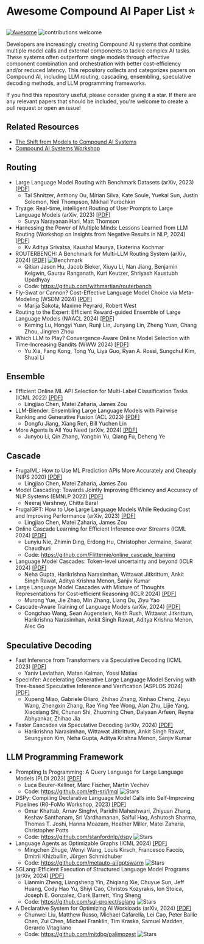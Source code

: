 # Awesome Compound AI Paper List ⭐️
[![Awesome](https://awesome.re/badge.svg)](https://awesome.re) ![contributions welcome](https://img.shields.io/badge/contributions-welcome-brightgreen.svg?style=flat)

Developers are increasingly creating Compound AI systems that combine multiple model calls and external components to tackle complex AI tasks. These systems often outperform single models through effective component combination and orchestration with better cost-efficiency and/or reduced latency. This repository collects and categorizes papers on Compound AI, including LLM routing, cascading, ensembling, speculative decoding methods, and LLM programming frameworks.

If you find this repository useful, please consider giving it a star. If there are any relevant papers that should be included, you're welcome to create a pull request or open an issue!

## Related Resources
- [The Shift from Models to Compound AI Systems](https://bair.berkeley.edu/blog/2024/02/18/compound-ai-systems/)
- [Compound AI Systems Workshop](https://sites.google.com/view/compound-ai-systems-workshop/)


## Routing
- Large Language Model Routing with Benchmark Datasets (arXiv, 2023) [[PDF]](https://arxiv.org/pdf/2309.15789) 
  - Tal Shnitzer, Anthony Ou, Mírian Silva, Kate Soule, Yuekai Sun, Justin Solomon, Neil Thompson, Mikhail Yurochkin
- Tryage: Real-time, intelligent Routing of User Prompts to Large Language Models (arXiv, 2023) [[PDF]](https://arxiv.org/pdf/2308.11601)
  - Surya Narayanan Hari, Matt Thomson
- Harnessing the Power of Multiple Minds: Lessons Learned from LLM Routing (Workshop on Insights from Negative Results in NLP, 2024) [[PDF]](https://aclanthology.org/2024.insights-1.15.pdf)
  - Kv Aditya Srivatsa, Kaushal Maurya, Ekaterina Kochmar
- ROUTERBENCH: A Benchmark for Multi-LLM Routing System (arXiv, 2024) [[PDF]](https://arxiv.org/pdf/2403.12031) ![Benchmark](https://img.shields.io/badge/benchmark-blue)
  - Qitian Jason Hu, Jacob Bieker, Xiuyu Li, Nan Jiang, Benjamin Keigwin, Gaurav Ranganath, Kurt Keutzer, Shriyash Kaustubh Upadhyay
  - Code: https://github.com/withmartian/routerbench
- Fly-Swat or Cannon? Cost-Effective Language Model Choice via Meta-Modeling (WSDM 2024) [[PDF]](https://arxiv.org/pdf/2308.06077) 
  - Marija Šakota, Maxime Peyrard, Robert West 
- Routing to the Expert: Efficient Reward-guided Ensemble of Large Language Models (NAACL 2024) [[PDF]](https://aclanthology.org/2024.naacl-long.109.pdf)
  - Keming Lu, Hongyi Yuan, Runji Lin, Junyang Lin, Zheng Yuan, Chang Zhou, Jingren Zhou
- Which LLM to Play? Convergence-Aware Online Model Selection with Time-Increasing Bandits (WWW 2024) [[PDF]](https://arxiv.org/pdf/2403.07213) 
  - Yu Xia, Fang Kong, Tong Yu, Liya Guo, Ryan A. Rossi, Sungchul Kim, Shuai Li

## Ensemble
- Efficient Online ML API Selection for Multi-Label Classification Tasks (ICML 2022) [[PDF]](https://arxiv.org/pdf/2102.09127)
  - Lingjiao Chen, Matei Zaharia, James Zou
- LLM-Blender: Ensembling Large Language Models with Pairwise Ranking and Generative Fusion (ACL 2023) [[PDF]](https://arxiv.org/pdf/2306.02561)
  - Dongfu Jiang, Xiang Ren, Bill Yuchen Lin
- More Agents Is All You Need (arXiv, 2024) [[PDF]](https://arxiv.org/pdf/2402.05120)
  - Junyou Li, Qin Zhang, Yangbin Yu, Qiang Fu, Deheng Ye

## Cascade
- FrugalML: How to Use ML Prediction APIs More Accurately and Cheaply (NIPS 2020) [[PDF]](https://arxiv.org/pdf/2006.07512)
  - Lingjiao Chen, Matei Zaharia, James Zou
- Model Cascading: Towards Jointly Improving Efficiency and Accuracy of NLP Systems (EMNLP 2022) [[PDF]](https://arxiv.org/pdf/2210.05528)
  - Neeraj Varshney, Chitta Baral
- FrugalGPT: How to Use Large Language Models While Reducing Cost and Improving Performance (arXiv, 2023) [[PDF]](https://arxiv.org/pdf/2305.05176)
  - Lingjiao Chen, Matei Zaharia, James Zou
- Online Cascade Learning for Efficient Inference over Streams (ICML 2024) [[PDF]](https://arxiv.org/pdf/2402.04513) 
  - Lunyiu Nie, Zhimin Ding, Erdong Hu, Christopher Jermaine, Swarat Chaudhuri
  - Code: https://github.com/Flitternie/online_cascade_learning
- Language Model Cascades: Token-level uncertainty and beyond (ICLR 2024) [[PDF]](https://arxiv.org/pdf/2404.10136)
  - Neha Gupta, Harikrishna Narasimhan, Wittawat Jitkrittum, Ankit Singh Rawat, Aditya Krishna Menon, Sanjiv Kumar
- Large Language Model Cascades with Mixture of Thoughts Representations for Cost-efficient Reasoning (ICLR 2024) [[PDF]](https://arxiv.org/pdf/2310.03094)
  - Murong Yue, Jie Zhao, Min Zhang, Liang Du, Ziyu Yao
- Cascade-Aware Training of Language Models (arXiv, 2024) [[PDF]](https://arxiv.org/pdf/2406.00060)
  - Congchao Wang, Sean Augenstein, Keith Rush, Wittawat Jitkrittum, Harikrishna Narasimhan, Ankit Singh Rawat, Aditya Krishna Menon, Alec Go

## Speculative Decoding
- Fast Inference from Transformers via Speculative Decoding (ICML 2023) [[PDF]](https://arxiv.org/pdf/2211.17192)
  - Yaniv Leviathan, Matan Kalman, Yossi Matias
- SpecInfer: Accelerating Generative Large Language Model Serving with Tree-based Speculative Inference and Verification (ASPLOS 2024) [[PDF]](https://arxiv.org/pdf/2305.09781)
  - Xupeng Miao, Gabriele Oliaro, Zhihao Zhang, Xinhao Cheng, Zeyu Wang, Zhengxin Zhang, Rae Ying Yee Wong, Alan Zhu, Lijie Yang, Xiaoxiang Shi, Chunan Shi, Zhuoming Chen, Daiyaan Arfeen, Reyna Abhyankar, Zhihao Jia
- Faster Cascades via Speculative Decoding (arXiv, 2024) [[PDF]](https://arxiv.org/pdf/2405.19261)
  - Harikrishna Narasimhan, Wittawat Jitkrittum, Ankit Singh Rawat, Seungyeon Kim, Neha Gupta, Aditya Krishna Menon, Sanjiv Kumar

## LLM Programming Framework
- Prompting Is Programming: A Query Language for Large Language Models (PLDI 2023) [[PDF]](https://arxiv.org/pdf/2212.06094)
  - Luca Beurer-Kellner, Marc Fischer, Martin Vechev
  - Code: https://github.com/eth-sri/lmql ![Stars](https://img.shields.io/github/stars/eth-sri/lmql)
- DSPy: Compiling Declarative Language Model Calls into Self-Improving Pipelines (R0-FoMo Workshop, 2023) [[PDF]](https://arxiv.org/pdf/2310.03714)
  - Omar Khattab, Arnav Singhvi, Paridhi Maheshwari, Zhiyuan Zhang, Keshav Santhanam, Sri Vardhamanan, Saiful Haq, Ashutosh Sharma, Thomas T. Joshi, Hanna Moazam, Heather Miller, Matei Zaharia, Christopher Potts
  - Code: https://github.com/stanfordnlp/dspy ![Stars](https://img.shields.io/github/stars/stanfordnlp/dspy)
- Language Agents as Optimizable Graphs (ICML 2024) [[PDF]](https://arxiv.org/pdf/2402.16823)
  - Mingchen Zhuge, Wenyi Wang, Louis Kirsch, Francesco Faccio, Dmitrii Khizbullin, Jürgen Schmidhuber
  - Code: https://github.com/metauto-ai/gptswarm ![Stars](https://img.shields.io/github/stars/metauto-ai/gptswarm)
- SGLang: Efficient Execution of Structured Language Model Programs (arXiv, 2024) [[PDF]](https://arxiv.org/pdf/2312.07104)
  - Lianmin Zheng, Liangsheng Yin, Zhiqiang Xie, Chuyue Sun, Jeff Huang, Cody Hao Yu, Shiyi Cao, Christos Kozyrakis, Ion Stoica, Joseph E. Gonzalez, Clark Barrett, Ying Sheng
  - Code: https://github.com/sgl-project/sglang ![Stars](https://img.shields.io/github/stars/sgl-project/sglang)
- A Declarative System for Optimizing AI Workloads (arXiv, 2024) [[PDF]](https://arxiv.org/pdf/2405.14696)
  - Chunwei Liu, Matthew Russo, Michael Cafarella, Lei Cao, Peter Baille Chen, Zui Chen, Michael Franklin, Tim Kraska, Samuel Madden, Gerardo Vitagliano
  - Code: https://github.com/mitdbg/palimpzest ![Stars](https://img.shields.io/github/stars/mitdbg/palimpzest)
